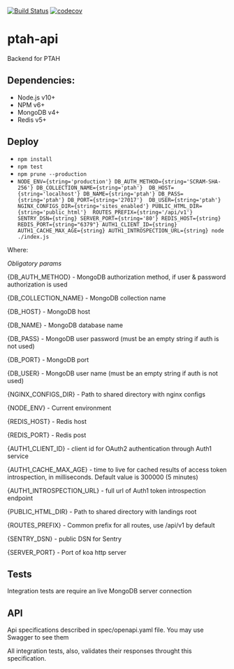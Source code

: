 [![Build Status](https://travis-ci.org/ProtocolONE/ptah-api.svg?branch=master)](https://travis-ci.org/ProtocolONE/ptah-api) [![codecov](https://codecov.io/gh/ProtocolONE/ptah-api/branch/master/graph/badge.svg)](https://codecov.io/gh/ProtocolONE/ptah-api)

# ptah-api

Backend for PTAH

## Dependencies: 
* Node.js v10+
* NPM v6+
* MongoDB v4+
* Redis v5+

## Deploy
* `npm install`
* `npm test`
* `npm prune --production`
* `NODE_ENV={string='production'} DB_AUTH_METHOD={string='SCRAM-SHA-256'} DB_COLLECTION_NAME={string='ptah'} 
DB_HOST={string='localhost'} DB_NAME={string='ptah'} DB_PASS={string='ptah'} DB_PORT={string='27017'} 
DB_USER={string='ptah'} NGINX_CONFIGS_DIR={string='sites_enabled'} PUBLIC_HTML_DIR={string='public_html'} 
ROUTES_PREFIX={string='/api/v1'} SENTRY_DSN={string} SERVER_PORT={string='80'} REDIS_HOST={string} 
REDIS_PORT={string="6379"} AUTH1_CLIENT_ID={string} AUTH1_CACHE_MAX_AGE={string} AUTH1_INTROSPECTION_URL={string} node ./index.js`

Where:

*Obligatory params*

{DB_AUTH_METHOD} - MongoDB authorization method, if user & password authorization is used

{DB_COLLECTION_NAME} - MongoDB collection name

{DB_HOST} - MongoDB host

{DB_NAME} - MongoDB database name

{DB_PASS} - MongoDB user password (must be an empty string if auth is not used)

{DB_PORT} - MongoDB port

{DB_USER} - MongoDB user name (must be an empty string if auth is not used)

{NGINX_CONFIGS_DIR} - Path to shared directory with nginx configs

{NODE_ENV} - Current environment

{REDIS_HOST} - Redis host

{REDIS_PORT} - Redis post

{AUTH1_CLIENT_ID} - client id for OAuth2 authentication through Auth1 service

{AUTH1_CACHE_MAX_AGE} - time to live for cached results of access token introspection, in milliseconds. Default value
 is 300000 (5 minutes) 

{AUTH1_INTROSPECTION_URL} - full url of Auth1 token introspection endpoint

{PUBLIC_HTML_DIR} - Path to shared directory with landings root

{ROUTES_PREFIX} - Common prefix for all routes, use /api/v1 by default

{SENTRY_DSN} - public DSN for Sentry

{SERVER_PORT} - Port of koa http server

## Tests

Integration tests are require an live MongoDB server connection

## API

Api specifications described in spec/openapi.yaml file. You may use Swagger to see them

All integration tests, also, validates their responses throught this specification.
